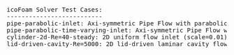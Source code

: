 <pre>
icoFoam Solver Test Cases:
--------------------------
pipe-parabolic-inlet: Axi-symmetric Pipe Flow with parabolic velocity inlet
pipe-parabolic-time-varying-inlet: Axi-symmetric Pipe Flow with parabolic velocity inlet with oscillation in time
cylinder-2d-Re=40-steady: 2D uniform flow inlet (scale=0.01) for Re = 40 with clustering over cylinder multi-block
lid-driven-cavity-Re=5000: 2D lid-driven laminar cavity flow steady up to Re = 5000 with mesh clustering on walls
</pre>
